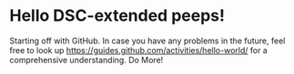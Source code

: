 # Hello DSC-extended peeps!

Starting off with GitHub.
In case you have any problems in the future, feel free to look up https://guides.github.com/activities/hello-world/
for a comprehensive understanding.
Do More!
